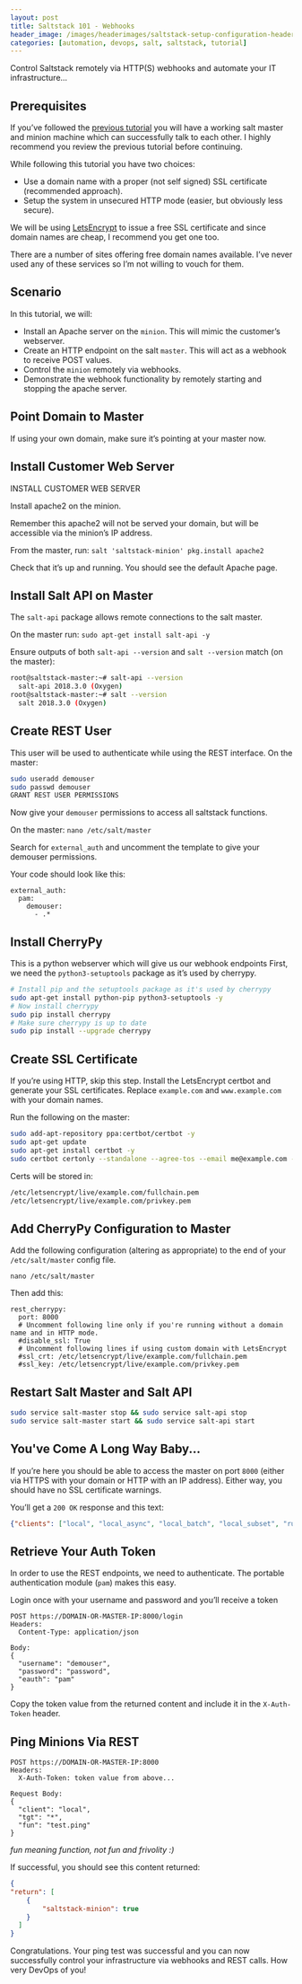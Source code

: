 ```yaml
---
layout: post
title: Saltstack 101 - Webhooks
header_image: /images/headerimages/saltstack-setup-configuration-header.png
categories: [automation, devops, salt, saltstack, tutorial]
---
```


Control Saltstack remotely via HTTP(S) webhooks and automate your IT infrastructure...

## Prerequisites

If you’ve followed the [previous tutorial](saltstack-101-setup-configuration) you will have a working salt master and minion machine which can successfully talk to each other. I highly recommend you review the previous tutorial before continuing.

While following this tutorial you have two choices:

- Use a domain name with a proper (not self signed) SSL certificate (recommended approach).
- Setup the system in unsecured HTTP mode (easier, but obviously less secure).

We will be using [LetsEncrypt](https://letsencrypt.org/) to issue a free SSL certificate and since domain names are cheap, I recommend you get one too.

There are a number of sites offering free domain names available. I’ve never used any of these services so I’m not willing to vouch for them.

## Scenario

In this tutorial, we will:

- Install an Apache server on the `minion`. This will mimic the customer’s webserver.
- Create an HTTP endpoint on the salt `master`. This will act as a webhook to receive POST values.
- Control the `minion` remotely via webhooks.
- Demonstrate the webhook functionality by remotely starting and stopping the apache server.

## Point Domain to Master

If using your own domain, make sure it’s pointing at your master now.

## Install Customer Web Server
INSTALL CUSTOMER WEB SERVER

Install apache2 on the minion.

Remember this apache2 will not be served your domain, but will be accessible via the minion’s IP address.

From the master, run: `salt 'saltstack-minion' pkg.install apache2`

Check that it’s up and running. You should see the default Apache page.

## Install Salt API on Master

The `salt-api` package allows remote connections to the salt master.

On the master run: `sudo apt-get install salt-api -y`

Ensure outputs of both `salt-api --version` and `salt --version` match (on the master):

```bash
root@saltstack-master:~# salt-api --version
  salt-api 2018.3.0 (Oxygen)
root@saltstack-master:~# salt --version
  salt 2018.3.0 (Oxygen)
```

## Create REST User

This user will be used to authenticate while using the REST interface. On the master:

```bash
sudo useradd demouser
sudo passwd demouser
GRANT REST USER PERMISSIONS
```

Now give your `demouser` permissions to access all saltstack functions.

On the master: `nano /etc/salt/master`

Search for `external_auth` and uncomment the template to give your demouser permissions.

Your code should look like this:

```
external_auth:
  pam:
    demouser:
      - .*
```

## Install CherryPy

This is a python webserver which will give us our webhook endpoints
First, we need the `python3-setuptools` package as it’s used by cherrypy.

```bash
# Install pip and the setuptools package as it's used by cherrypy
sudo apt-get install python-pip python3-setuptools -y
# Now install cherrypy
sudo pip install cherrypy
# Make sure cherrypy is up to date
sudo pip install --upgrade cherrypy
```

## Create SSL Certificate

If you’re using HTTP, skip this step. Install the LetsEncrypt certbot and generate your SSL certificates.
Replace `example.com` and `www.example.com` with your domain names.

Run the following on the master:

```bash
sudo add-apt-repository ppa:certbot/certbot -y
sudo apt-get update
sudo apt-get install certbot -y
sudo certbot certonly --standalone --agree-tos --email me@example.com -n -d example.com -d www.example.com
```

Certs will be stored in:

```bash
/etc/letsencrypt/live/example.com/fullchain.pem
/etc/letsencrypt/live/example.com/privkey.pem
```

## Add CherryPy Configuration to Master

Add the following configuration (altering as appropriate) to the end of your `/etc/salt/master` config file.

```
nano /etc/salt/master
```

Then add this:

```
rest_cherrypy:
  port: 8000
  # Uncomment following line only if you're running without a domain name and in HTTP mode.
  #disable_ssl: True
  # Uncomment following lines if using custom domain with LetsEncrypt
  #ssl_crt: /etc/letsencrypt/live/example.com/fullchain.pem
  #ssl_key: /etc/letsencrypt/live/example.com/privkey.pem
```

## Restart Salt Master and Salt API

```bash
sudo service salt-master stop && sudo service salt-api stop
sudo service salt-master start && sudo service salt-api start
```

## You've Come A Long Way Baby...

If you’re here you should be able to access the master on port `8000` (either via HTTPS with your domain or HTTP with an IP address). Either way, you should have no SSL certificate warnings.

You’ll get a `200 OK` response and this text:

```json
{"clients": ["local", "local_async", "local_batch", "local_subset", "runner", "runner_async", "ssh", "wheel", "wheel_async"], "return": "Welcome"}
```

## Retrieve Your Auth Token

In order to use the REST endpoints, we need to authenticate. The portable authentication module (`pam`) makes this easy.

Login once with your username and password and you’ll receive a token

```
POST https://DOMAIN-OR-MASTER-IP:8000/login
Headers:
  Content-Type: application/json

Body:
{
  "username": "demouser",
  "password": "password",
  "eauth": "pam"
}
```

Copy the token value from the returned content and include it in the `X-Auth-Token` header.

## Ping Minions Via REST

```
POST https://DOMAIN-OR-MASTER-IP:8000
Headers:
  X-Auth-Token: token value from above...

Request Body:
{
  "client": "local",
  "tgt": "*",
  "fun": "test.ping"
}
```

_fun meaning function, not fun and frivolity :)_

If successful, you should see this content returned:

```json
{
"return": [
    {
        "saltstack-minion": true
    }
  ]
}
```

Congratulations. Your ping test was successful and you can now successfully control your infrastructure via webhooks and REST calls. How very DevOps of you!